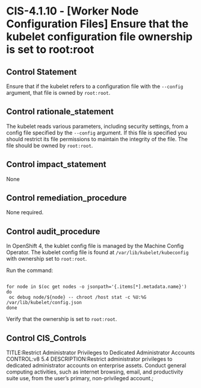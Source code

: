 # CIS-4.1.10 - \[Worker Node Configuration Files\] Ensure that the kubelet configuration file ownership is set to root:root

## Control Statement

Ensure that if the kubelet refers to a configuration file with the `--config` argument, that file is owned by `root:root`.

## Control rationale_statement

The kubelet reads various parameters, including security settings, from a config file specified by the `--config` argument. If this file is specified you should restrict its file permissions to maintain the integrity of the file. The file should be owned by `root:root`.

## Control impact_statement

None

## Control remediation_procedure

None required.

## Control audit_procedure

In OpenShift 4, the kublet config file is managed by the Machine Config Operator. The kubelet config file is found at `/var/lib/kubelet/kubeconfig` with ownership set to `root:root`.

Run the command:

```

for node in $(oc get nodes -o jsonpath='{.items[*].metadata.name}')
do
 oc debug node/${node} -- chroot /host stat -c %U:%G /var/lib/kubelet/config.json
done
```

Verify that the ownership is set to `root:root`.

## Control CIS_Controls

TITLE:Restrict Administrator Privileges to Dedicated Administrator Accounts CONTROL:v8 5.4 DESCRIPTION:Restrict administrator privileges to dedicated administrator accounts on enterprise assets. Conduct general computing activities, such as internet browsing, email, and productivity suite use, from the user’s primary, non-privileged account.;
